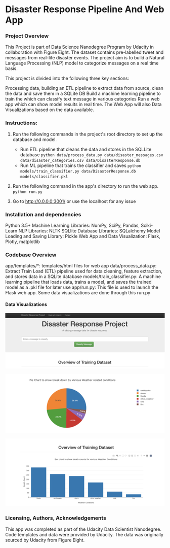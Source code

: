 # Disaster Response Pipeline And Web App

### Project Overview
This Project is part of Data Science Nanodegree Program by Udacity in collaboration with Figure Eight. The dataset contains pre-labelled tweet and messages from real-life disaster events. The project aim is to build a Natural Language Processing (NLP) model to categorize messages on a real time basis.

This project is divided into the following three key sections:

Processing data, building an ETL pipeline to extract data from source, clean the data and save them in a SQLite DB
Build a machine learning pipeline to train the which can classify text message in various categories
Run a web app which can show model results in real time. The Web App will also Data Visualizations based on the data available. 

### Instructions:
1. Run the following commands in the project's root directory to set up the database and model.

    - Run ETL pipeline that cleans the data and stores in the SQLLite database
        `python data/process_data.py data/disaster_messages.csv data/disaster_categories.csv data/DisasterResponse.db`
    - Run ML pipeline that trains the classifier and saves 
        `python models/train_classifier.py data/DisasterResponse.db models/classifier.pkl`

2. Run the following command in the app's directory to run the web app.
    `python run.py`

3. Go to http://0.0.0.0:3001/ or use the localhost for any issue

### Installation and dependencies
Python 3.5+
Machine Learning Libraries: NumPy, SciPy, Pandas, Sciki-Learn
NLP Libraries: NLTK
SQLlite Database Libraries: SQLalchemy
Model Loading and Saving Library: Pickle
Web App and Data Visualization: Flask, Plotly, matplotlib


### Codebase Overview
app/templates/*: templates/html files for web app
data/process_data.py: Extract Train Load (ETL) pipeline used for data cleaning, feature extraction, and stores data in a SQLite database
models/train_classifier.py: A machine learning pipeline that loads data, trains a model, and saves the trained model as a .pkl file for later use
app/run.py: This file is used to launch the Flask web app. Some data visualizations are done through this run.py


#### Data Visualizations

![Web App Dashboard](/screenshots/App_dashboard.png)


![Reported Messages by Weather Conditions](/screenshots/relative_reporting_by_weather_condition.png)


![Casualties reported by various weather conditions](/screenshots/reported_casualties_by_weather_condition.png)



### Licensing, Authors, Acknowledgements

This app was completed as part of the Udacity Data Scientist Nanodegree. Code templates and data were provided by Udacity. The data was originally sourced by Udacity from Figure Eight.
